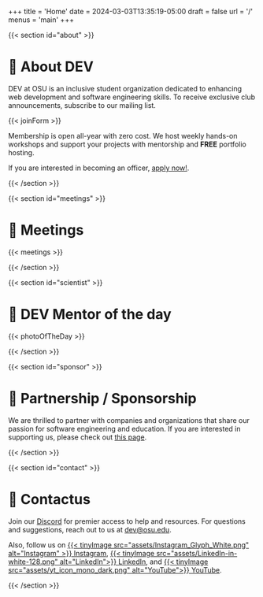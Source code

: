 +++
title = 'Home'
date = 2024-03-03T13:35:19-05:00
draft = false
url = '/'
menus = 'main'
+++

{{< section id="about" >}}

# 👀 About DEV

DEV at OSU is an inclusive student organization dedicated to enhancing web development and software engineering skills. To receive exclusive club announcements, subscribe to our mailing list. 

{{< joinForm >}}

Membership is open all-year with zero cost. We host weekly hands-on workshops and support your projects with mentorship and **FREE** portfolio hosting.

If you are interested in becoming an officer, [apply now!](https://to.osu.dev/teamapp).

{{< /section >}}

{{< section id="meetings" >}}

# 📅 Meetings

{{< meetings >}}

{{< /section >}}

{{< section id="scientist" >}}

# 📸 DEV Mentor of the day

{{< photoOfTheDay >}}

{{< /section >}}

{{< section id="sponsor" >}}

# 🥇 Partnership / Sponsorship

We are thrilled to partner with companies and organizations that share our
passion for software engineering and education. If you are interested in
supporting us, please check out [this page](support/).

{{< /section >}}

{{< section id="contact" >}}

# 🌵 Contactus

Join our [Discord](https://to.osu.dev/discord) for premier access to help and resources. For questions and suggestions, reach out to us at [dev@osu.edu](mailto:dev@osu.edu).

Also, follow us on [{{< tinyImage src="assets/Instagram_Glyph_White.png" alt="Instagram" >}} Instagram](https://www.instagram.com/osu.dev/), [{{< tinyImage src="assets/LinkedIn-in-white-128.png" alt="LinkedIn">}} LinkedIn](https://www.linkedin.com/company/devosu), and [{{< tinyImage src="assets/yt_icon_mono_dark.png" alt="YouTube">}} YouTube](https://www.youtube.com/@devosu).

{{< /section >}}
